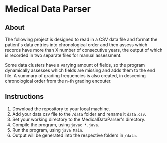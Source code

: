 # Medical Data Parser

## About
The following project is designed to read in a CSV data file and format the patient's data entries into chronological order and then assess which records have more than X number of consecutive years, the output of which is recorded in two separate files for manual assessment.

Some data clusters have a varying amount of fields, so the program dynamically assesses which fields are missing and adds them to the end file. A summary of grading frequencies is also created, in descening chronological order from the n-th grading encouter.

## Instructions
1. Download the repository to your local machine.
2. Add your data csv file to the `/data` folder and rename it `data.csv`.
3. Set your working directory to the MedicalDataParser's directory.
4. Compile the program, using `javac *.java`.
5. Run the program, using `java Main`.
6. Output will be generated into the respective folders in `/data`.
